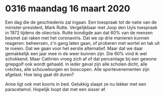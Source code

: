 # 0316 maandag 16 maart 2020
Een dag die de geschiedenis zal ingaan. Een toespraak tot de natie van de minister-president, Mark Rutte. Vergelijkbaar met Joop den Uyls toespraak in 1972 tijdens de oliecrisis. Rutte kondigde aan dat 60% van de mensen besmet zal raken met het coronaviris. Dat we op drie manieren kunnen reageren: beheersen, z'n gang laten gaan, of proberen met wortel en tak uit te roeien. Dat we gaan voor het eerste alternatief. Maar dat we daar gemakkelijk een jaar mee in de weer kunnen zijn. Die 60% vind ik wel schokkend. Maar Cathrien vroeg zich af of dat percentage bij een gewone griepgolf ook wordt gehaald. In ieder geval zijn alle scholen dicht, alle crèches, alle schouwburgen en bioscopen. Alle sportevenementen zijn afgelast. Hoe lang gaat dit duren?

Anne ligt ook met koorts in bed. Gelukkig slaapt ze nu lekker met een paracetamol. Hopelijk loopt dat met een sisser af.